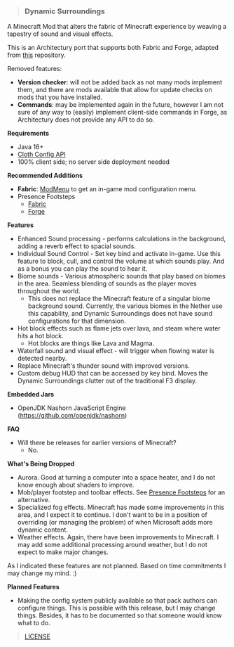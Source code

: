 > ### Dynamic Surroundings
A Minecraft Mod that alters the fabric of Minecraft experience by weaving a tapestry of sound and visual effects.

This is an Architectury port that supports both Fabric and Forge, adapted from [this](https://github.com/ThexXTURBOXx/DynamicSurroundingsFabric)
repository.

Removed features:
* **Version checker**: will not be added back as not many mods implement them, and there are mods 
available that
allow for update checks on mods that you have installed.
* **Commands**: may be implemented again in the future, however I am not sure of any way to 
(easily) implement client-side commands in Forge, as Architectury does not provide any API to do so.

**Requirements**
* Java 16+
* [Cloth Config API](https://www.curseforge.com/minecraft/mc-mods/cloth-config)
* 100% client side; no server side deployment needed

**Recommended Additions**
* **Fabric**: [ModMenu](https://modrinth.com/mod/modmenu) to get an in-game mod configuration menu.
* Presence Footsteps
  * [Fabric](https://modrinth.com/mod/presence-footsteps)
  * [Forge](https://github.com/SpatialParadox/Presence-Footsteps)

**Features**
* Enhanced Sound processing - performs calculations in the background, adding a reverb effect to spacial sounds.
* Individual Sound Control - Set key bind and activate in-game.  Use this feature to block, cull, and control the volume at which sounds play.  And as a bonus you can play the sound to hear it.
* Biome sounds - Various atmospheric sounds that play based on biomes in the area.  Seamless blending of sounds as the player moves throughout the world.
    * This does not replace the Minecraft feature of a singular biome background sound.  Currently, the various biomes in the Nether use this capability, and Dynamic Surroundings does not have sound configurations for that dimension.
* Hot block effects such as flame jets over lava, and steam where water hits a hot block.
    * Hot blocks are things like Lava and Magma.
* Waterfall sound and visual effect - will trigger when flowing water is detected nearby.
* Replace Minecraft's thunder sound with improved versions.
* Custom debug HUD that can be accessed by key bind.  Moves the Dynamic Surroundings clutter out of the traditional F3 display.

**Embedded Jars**
* OpenJDK Nashorn JavaScript Engine (https://github.com/openjdk/nashorn)

**FAQ**
* Will there be releases for earlier versions of Minecraft?
    * No.

**What's Being Dropped**
* Aurora.  Good at turning a computer into a space heater, and I do not know enough about shaders to improve.
* Mob/player footstep and toolbar effects. See [Presence Footsteps](https://www.curseforge.com/minecraft/mc-mods/presence-footsteps) for an alternative.
* Specialized fog effects.  Minecraft has made some improvements in this area, and I expect it to continue.  I don't want to be in a position of overriding (or managing the problem) of when Microsoft adds more dynamic content.
* Weather effects. Again, there have been improvements to Minecraft. I may add some additional processing around weather, but I do not expect to make major changes.

As I indicated these features are not planned. Based on time commitments I may change my mind. :) 

**Planned Features**
* Making the config system publicly available so that pack authors can configure things.  This is possible with this release, but I may change things.  Besides, it has to be documented so that someone would know what to do.

> [LICENSE](LICENSE)